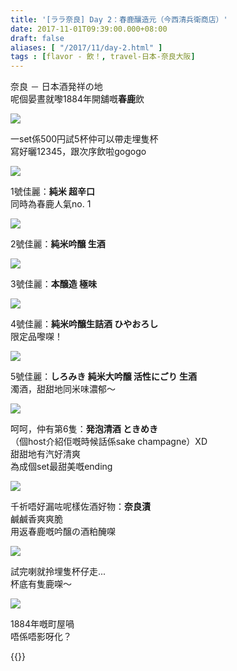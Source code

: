 ```yaml
---
title: '[ララ奈良] Day 2：春鹿釀造元（今西清兵衛商店）'
date: 2017-11-01T09:39:00.000+08:00
draft: false
aliases: [ "/2017/11/day-2.html" ]
tags : [flavor - 飲！, travel-日本-奈良大阪]
---
```


奈良 － 日本酒発祥の地  
呢個晏晝就嚟1884年開舖嘅**春鹿**飲  

![](/images/nara2c0.jpg)

一set係500円試5杯仲可以帶走埋隻杯  
寫好曬12345，跟次序飲啦gogogo  

![](/images/nara2c1.jpg)

1號佳麗：**純米 超辛口**  
同時為春鹿人氣no. 1  

![](/images/nara2c2.jpg)

2號佳麗：**純米吟醸 生酒**  

![](/images/nara2c3.jpg)

3號佳麗：**本醸造 極味**  

![](/images/nara2c4.jpg)

4號佳麗：**純米吟醸生詰酒 ひやおろし**  
限定品嚟㗎！  

![](/images/nara2c5.jpg)

5號佳麗：**しろみき 純米大吟醸 活性にごり 生酒**  
濁酒，甜甜地同米味濃郁～  

![](/images/nara2c6.jpg)

呵呵，仲有第6隻：**発泡清酒 ときめき**  
（個host介紹佢嘅時候話係sake champagne）XD  
甜甜地有汽好清爽  
為成個set最甜美嘅ending  

![](/images/nara2c7.jpg)

千祈唔好漏咗呢樣佐酒好物：**奈良漬**  
鹹鹹香爽爽脆  
用返春鹿嘅吟醸の酒粕醃㗎  

![](/images/nara2c8.jpg)

試完喇就拎埋隻杯仔走...  
杯底有隻鹿㗎～  
  
  

![](/images/nara2c.jpg)

1884年嘅町屋喎  
唔係唔影呀化？  
  
{{<nara>}}
